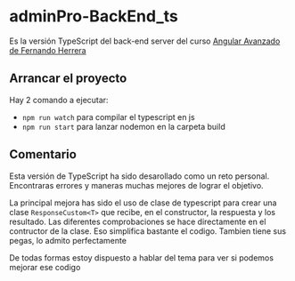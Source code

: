 # adminPro-BackEnd_ts
Es la versión TypeScript del back-end server del curso [Angular Avanzado de Fernando Herrera](https://www.udemy.com/angular-avanzado-fernando-herrera/learn/v4/overview)

## Arrancar el proyecto
Hay 2 comando a ejecutar:
- ```npm run watch``` para compilar el typescript en js
- ```npm run start``` para lanzar nodemon en la carpeta build

## Comentario
Esta versión de TypeScript ha sido desarollado como un reto personal. Encontraras errores y maneras muchas mejores de lograr el objetivo.

La principal mejora has sido el uso de clase de typescript para crear una clase ```ResponseCustom<T>``` que recibe, en el constructor, la respuesta y los resultado. Las diferentes comprobaciones se hace directamente en el contructor de la clase. Eso simplifica bastante el codigo. Tambien tiene sus pegas, lo admito perfectamente

De todas formas estoy dispuesto a hablar del tema para ver si podemos mejorar ese codigo
